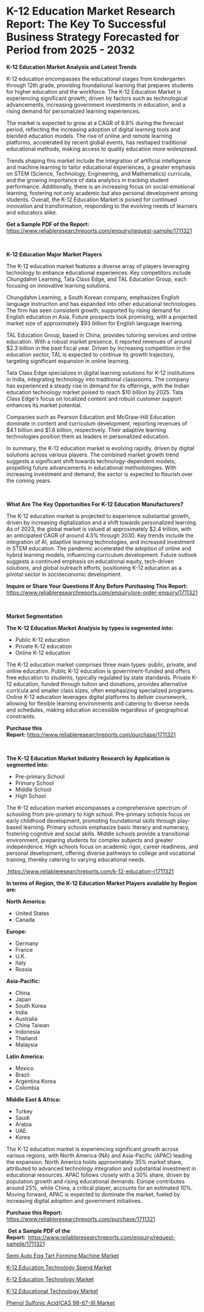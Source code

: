 <p><h1>K-12 Education Market Research Report: The Key To Successful Business Strategy Forecasted for Period from 2025 - 2032</h1></p><p><strong>K-12 Education Market Analysis and Latest Trends</strong></p>
<p><p>K-12 education encompasses the educational stages from kindergarten through 12th grade, providing foundational learning that prepares students for higher education and the workforce. The K-12 Education Market is experiencing significant growth, driven by factors such as technological advancements, increasing government investments in education, and a rising demand for personalized learning experiences.</p><p>The market is expected to grow at a CAGR of 8.8% during the forecast period, reflecting the increasing adoption of digital learning tools and blended education models. The rise of online and remote learning platforms, accelerated by recent global events, has reshaped traditional educational methods, making access to quality education more widespread.</p><p>Trends shaping this market include the integration of artificial intelligence and machine learning to tailor educational experiences, a greater emphasis on STEM (Science, Technology, Engineering, and Mathematics) curricula, and the growing importance of data analytics in tracking student performance. Additionally, there is an increasing focus on social-emotional learning, fostering not only academic but also personal development among students. Overall, the K-12 Education Market is poised for continued innovation and transformation, responding to the evolving needs of learners and educators alike.</p></p>
<p><strong>Get a Sample PDF of the Report:&nbsp;</strong> <a href="https://www.reliableresearchreports.com/enquiry/request-sample/1711321?utm_campaign=36&utm_medium=2&utm_source=Github&utm_content=ia&utm_term=10012025&utm_id=k-12-education">https://www.reliableresearchreports.com/enquiry/request-sample/1711321</a></p>
<p>&nbsp;</p>
<p><strong>K-12 Education Major Market Players</strong></p>
<p><p>The K-12 education market features a diverse array of players leveraging technology to enhance educational experiences. Key competitors include Chungdahm Learning, Tata Class Edge, and TAL Education Group, each focusing on innovative learning solutions.</p><p>Chungdahm Learning, a South Korean company, emphasizes English language instruction and has expanded into other educational technologies. The firm has seen consistent growth, supported by rising demand for English education in Asia. Future prospects look promising, with a projected market size of approximately $93 billion for English language learning.</p><p>TAL Education Group, based in China, provides tutoring services and online education. With a robust market presence, it reported revenues of around $2.3 billion in the past fiscal year. Driven by increasing competition in the education sector, TAL is expected to continue its growth trajectory, targeting significant expansion in online learning.</p><p>Tata Class Edge specializes in digital learning solutions for K-12 institutions in India, integrating technology into traditional classrooms. The company has experienced a steady rise in demand for its offerings, with the Indian education technology market poised to reach $10 billion by 2025. Tata Class Edge's focus on localized content and robust customer support enhances its market potential.</p><p>Companies such as Pearson Education and McGraw-Hill Education dominate in content and curriculum development, reporting revenues of $4.1 billion and $1.6 billion, respectively. Their adaptive learning technologies position them as leaders in personalized education.</p><p>In summary, the K-12 education market is evolving rapidly, driven by digital solutions across various players. The combined market growth trend suggests a significant shift towards technology-dependent models, propelling future advancements in educational methodologies. With increasing investment and demand, the sector is expected to flourish over the coming years.</p></p>
<p>&nbsp;</p>
<p><strong>What Are The Key Opportunities For K-12 Education Manufacturers?</strong></p>
<p><p>The K-12 education market is projected to experience substantial growth, driven by increasing digitalization and a shift towards personalized learning. As of 2023, the global market is valued at approximately $2.4 trillion, with an anticipated CAGR of around 4.5% through 2030. Key trends include the integration of AI, adaptive learning technologies, and increased investment in STEM education. The pandemic accelerated the adoption of online and hybrid learning models, influencing curriculum development. Future outlook suggests a continued emphasis on educational equity, tech-driven solutions, and global outreach efforts, positioning K-12 education as a pivotal sector in socioeconomic development.</p></p>
<p><strong>Inquire or Share Your Questions If Any Before Purchasing This Report:</strong> <a href="https://www.reliableresearchreports.com/enquiry/pre-order-enquiry/1711321?utm_campaign=36&utm_medium=2&utm_source=Github&utm_content=ia&utm_term=10012025&utm_id=k-12-education">https://www.reliableresearchreports.com/enquiry/pre-order-enquiry/1711321</a></p>
<p>&nbsp;</p>
<p><strong>Market Segmentation</strong></p>
<p><strong>The K-12 Education Market Analysis by types is segmented into:</strong></p>
<p><ul><li>Public K-12 education</li><li>Private K-12 education</li><li>Online K-12 education</li></ul></p>
<p><p>The K-12 education market comprises three main types: public, private, and online education. Public K-12 education is government-funded and offers free education to students, typically regulated by state standards. Private K-12 education, funded through tuition and donations, provides alternative curricula and smaller class sizes, often emphasizing specialized programs. Online K-12 education leverages digital platforms to deliver coursework, allowing for flexible learning environments and catering to diverse needs and schedules, making education accessible regardless of geographical constraints.</p></p>
<p><strong>Purchase this Report:&nbsp;</strong><a href="https://www.reliableresearchreports.com/purchase/1711321?utm_campaign=36&utm_medium=2&utm_source=Github&utm_content=ia&utm_term=10012025&utm_id=k-12-education">https://www.reliableresearchreports.com/purchase/1711321</a></p>
<p>&nbsp;</p>
<p><strong>The K-12 Education Market Industry Research by Application is segmented into:</strong></p>
<p><ul><li>Pre-primary School</li><li>Primary School</li><li>Middle School</li><li>High School</li></ul></p>
<p><p>The K-12 education market encompasses a comprehensive spectrum of schooling from pre-primary to high school. Pre-primary schools focus on early childhood development, promoting foundational skills through play-based learning. Primary schools emphasize basic literacy and numeracy, fostering cognitive and social skills. Middle schools provide a transitional environment, preparing students for complex subjects and greater independence. High schools focus on academic rigor, career readiness, and personal development, offering diverse pathways to college and vocational training, thereby catering to varying educational needs.</p></p>
<p><a href="https://www.reliableresearchreports.com/k-12-education-r1711321?utm_campaign=36&utm_medium=2&utm_source=Github&utm_content=ia&utm_term=10012025&utm_id=k-12-education">&nbsp;https://www.reliableresearchreports.com/k-12-education-r1711321</a></p>
<p><strong>In terms of Region, the K-12 Education Market Players available by Region are:</strong></p>
<p>
    <p> <strong> North America: </strong>
        <ul>
            <li>United States</li>
            <li>Canada</li>
        </ul>
        </p> 
    <p> <strong> Europe: </strong>
        <ul>
            <li>Germany</li>
            <li>France</li>
            <li>U.K.</li>
            <li>Italy</li>
            <li>Russia</li>
        </ul>
        </p> 
    <p> <strong> Asia-Pacific: </strong>
        <ul>
            <li>China</li>
            <li>Japan</li>
            <li>South Korea</li>
            <li>India</li>
            <li>Australia</li>
            <li>China Taiwan</li>
            <li>Indonesia</li>
            <li>Thailand</li>
            <li>Malaysia</li>
        </ul>
        </p> 
    <p> <strong> Latin America: </strong>
        <ul>
            <li>Mexico</li>
            <li>Brazil</li>
            <li>Argentina Korea</li>
            <li>Colombia</li>
        </ul>
        </p> 
    <p> <strong> Middle East & Africa: </strong>
        <ul>
            <li>Turkey</li>
            <li>Saudi</li>
            <li>Arabia</li>
            <li>UAE</li>
            <li>Korea</li>
        </ul>
    </p>
    </p>
<p><p>The K-12 education market is experiencing significant growth across various regions, with North America (NA) and Asia-Pacific (APAC) leading the expansion. North America holds approximately 35% market share, attributed to advanced technology integration and substantial investment in educational resources. APAC follows closely with a 30% share, driven by population growth and rising educational demands. Europe contributes around 25%, while China, a critical player, accounts for an estimated 10%. Moving forward, APAC is expected to dominate the market, fueled by increasing digital adoption and government initiatives.</p></p>
<p><strong>Purchase this Report: </strong><a href="https://www.reliableresearchreports.com/purchase/1711321?utm_campaign=36&utm_medium=2&utm_source=Github&utm_content=ia&utm_term=10012025&utm_id=k-12-education">https://www.reliableresearchreports.com/purchase/1711321</a></p>
<p>&nbsp;<strong>Get a Sample PDF of the Report:&nbsp;&nbsp;</strong><a href="https://www.reliableresearchreports.com/enquiry/request-sample/1711321?utm_campaign=36&utm_medium=2&utm_source=Github&utm_content=ia&utm_term=10012025&utm_id=k-12-education">https://www.reliableresearchreports.com/enquiry/request-sample/1711321</a></p>
<p><strong></strong></p>
<p><p><a href="https://github.com/SanjidaKhan901/Market-Research-Report-List-1/blob/main/semi-auto-egg-tart-forming-machine-market.md?utm_campaign=36&utm_medium=2&utm_source=Github&utm_content=ia&utm_term=10012025&utm_id=k-12-education">Semi Auto Egg Tart Forming Machine Market</a></p><p><a href="https://github.com/cheryjhonson/Market-Research-Report-List-1/blob/main/k-12-education-technology-spend-market.md?utm_campaign=36&utm_medium=2&utm_source=Github&utm_content=ia&utm_term=10012025&utm_id=k-12-education">K-12 Education Technology Spend Market</a></p><p><a href="https://github.com/dierdrecrichton210/Market-Research-Report-List-1/blob/main/k-12-education-technology-market.md?utm_campaign=36&utm_medium=2&utm_source=Github&utm_content=ia&utm_term=10012025&utm_id=k-12-education">K-12 Education Technology Market</a></p><p><a href="https://github.com/AngelaWalsh696/Market-Research-Report-List-1/blob/main/k-12-educational-technology-market.md?utm_campaign=36&utm_medium=2&utm_source=Github&utm_content=ia&utm_term=10012025&utm_id=k-12-education">K-12 Educational Technology Market</a></p><p><a href="https://github.com/tamvrosiya/Market-Research-Report-List-6/blob/main/phenol-sulfonic-acidcas-98-67-9-market.md?utm_campaign=36&utm_medium=2&utm_source=Github&utm_content=ia&utm_term=10012025&utm_id=k-12-education">Phenol Sulfonic Acid(CAS 98-67-9) Market</a></p></p>
